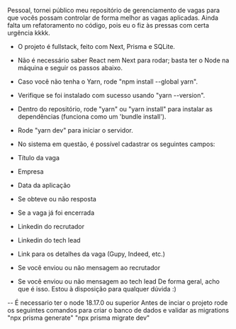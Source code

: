 Pessoal, tornei público meu repositório de gerenciamento de vagas para que vocês possam controlar de forma melhor as vagas aplicadas. Ainda falta um refatoramento no código, pois eu o fiz às pressas com certa urgência kkkk.

- O projeto é fullstack, feito com Next, Prisma e SQLite.
- Não é necessário saber React nem Next para rodar; basta ter o Node na máquina e seguir os passos abaixo.
- Caso você não tenha o Yarn, rode "npm install --global yarn".
- Verifique se foi instalado com sucesso usando "yarn --version".
- Dentro do repositório, rode "yarn" ou "yarn install" para instalar as dependências (funciona como um 'bundle install').
- Rode "yarn dev" para iniciar o servidor.
- No sistema em questão, é possível cadastrar os seguintes campos:

- Título da vaga
- Empresa
- Data da aplicação
- Se obteve ou não resposta
- Se a vaga já foi encerrada
- Linkedin do recrutador
- Linkedin do tech lead
- Link para os detalhes da vaga (Gupy, Indeed, etc.)
- Se você enviou ou não mensagem ao recrutador
- Se você enviou ou não mensagem ao tech lead
De forma geral, acho que é isso. Estou à disposição para qualquer dúvida :)

--
É necessario ter o node 18.17.0 ou superior
Antes de inciar o projeto rode os seguintes comandos para criar o banco de dados e validar as migrations
"npx prisma generate"
"npx prisma migrate dev"
